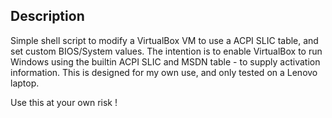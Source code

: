 ## Description
Simple shell script to modify a VirtualBox VM to use a ACPI SLIC table, and set custom BIOS/System values.
The intention is to enable VirtualBox to run Windows using the builtin ACPI SLIC and MSDN table - to supply activation information.
This is designed for my own use, and only tested on a Lenovo laptop.

Use this at your own risk !
